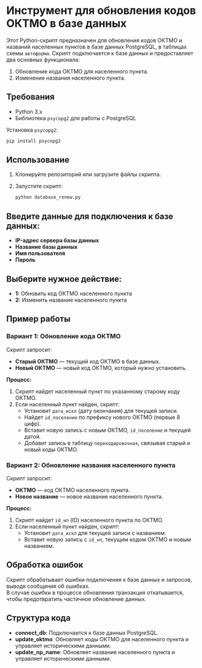 # Инструмент для обновления кодов ОКТМО в базе данных

Этот Python-скрипт предназначен для обновления кодов ОКТМО и названий населенных пунктов в базе данных PostgreSQL, в таблицах схемы `автоформа`. Скрипт подключается к базе данных и предоставляет два основных функционала:
1. Обновление кода ОКТМО для населенного пункта.
2. Изменение названия населенного пункта.

## Требования

- Python 3.x
- Библиотека `psycopg2` для работы с PostgreSQL

Установка `psycopg2`:
```bash
pip install psycopg2
```

## Использование

1. Клонируйте репозиторий или загрузите файлы скрипта.

2. Запустите скрипт:

   ```bash
   python database_renew.py

## Введите данные для подключения к базе данных:

- **IP-адрес сервера базы данных**
- **Название базы данных**
- **Имя пользователя**
- **Пароль**

## Выберите нужное действие:

- **1:** Обновить код ОКТМО населенного пункта
- **2:** Изменить название населенного пункта

## Пример работы

### Вариант 1: Обновление кода ОКТМО

Скрипт запросит:

- **Старый ОКТМО** — текущий код ОКТМО в базе данных.
- **Новый ОКТМО** — новый код ОКТМО, который нужно установить.

**Процесс:**

1. Скрипт найдет населенный пункт по указанному старому коду ОКТМО.
2. Если населенный пункт найден, скрипт:
   - Установит `дата_искл` (дату окончания) для текущей записи.
   - Найдет `id_поселение` по префиксу нового ОКТМО (первые 8 цифр).
   - Вставит новую запись с новым ОКТМО, `id_поселение` и текущей датой.
   - Добавит запись в таблицу `перекодировочная`, связывая старый и новый коды ОКТМО.

### Вариант 2: Обновление названия населенного пункта

Скрипт запросит:

- **ОКТМО** — код ОКТМО населенного пункта.
- **Новое название** — новое название населенного пункта.

**Процесс:**

1. Скрипт найдет `id_нп` (ID) населенного пункта по ОКТМО.
2. Если населенный пункт найден, скрипт:
   - Установит `дата_искл` для текущей записи с названием.
   - Вставит новую запись с `id_нп`, текущим кодом ОКТМО и новым названием.

## Обработка ошибок

Скрипт обрабатывает ошибки подключения к базе данных и запросов, выводя сообщения об ошибках.  
В случае ошибки в процессе обновления транзакция откатывается, чтобы предотвратить частичное обновление данных.

## Структура кода

- **connect_db**: Подключается к базе данных PostgreSQL.
- **update_oktmo**: Обновляет коды ОКТМО для населенного пункта и управляет историческими данными.
- **update_np_name**: Обновляет название населенного пункта и управляет историческими данными.
